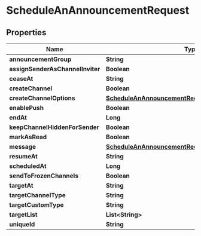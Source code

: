 

# ScheduleAnAnnouncementRequest


## Properties

| Name | Type | Description | Notes |
|------------ | ------------- | ------------- | -------------|
|**announcementGroup** | **String** |  |  [optional] |
|**assignSenderAsChannelInviter** | **Boolean** |  |  [optional] |
|**ceaseAt** | **String** |  |  [optional] |
|**createChannel** | **Boolean** |  |  [optional] |
|**createChannelOptions** | [**ScheduleAnAnnouncementRequestCreateChannelOptions**](ScheduleAnAnnouncementRequestCreateChannelOptions.md) |  |  [optional] |
|**enablePush** | **Boolean** |  |  [optional] |
|**endAt** | **Long** |  |  [optional] |
|**keepChannelHiddenForSender** | **Boolean** |  |  [optional] |
|**markAsRead** | **Boolean** |  |  [optional] |
|**message** | [**ScheduleAnAnnouncementRequestMessage**](ScheduleAnAnnouncementRequestMessage.md) |  |  [optional] |
|**resumeAt** | **String** |  |  [optional] |
|**scheduledAt** | **Long** |  |  [optional] |
|**sendToFrozenChannels** | **Boolean** |  |  [optional] |
|**targetAt** | **String** |  |  [optional] |
|**targetChannelType** | **String** |  |  [optional] |
|**targetCustomType** | **String** |  |  [optional] |
|**targetList** | **List&lt;String&gt;** |  |  [optional] |
|**uniqueId** | **String** |  |  [optional] |



